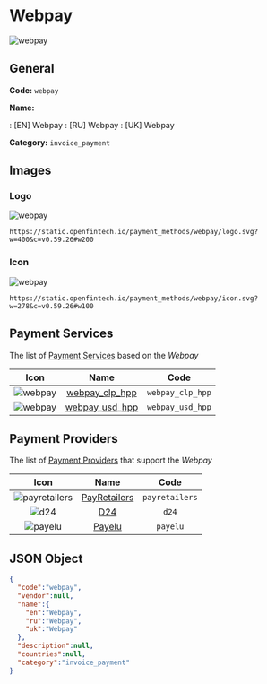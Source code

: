 
# Webpay 
![webpay](https://static.openfintech.io/payment_methods/webpay/logo.svg?w=400&c=v0.59.26#w200)  

## General 
**Code:** `webpay` 
 
**Name:** 
 
:	[EN] Webpay 
:	[RU] Webpay 
:	[UK] Webpay 
 
**Category:** `invoice_payment` 
 

## Images 

### Logo 
![webpay](https://static.openfintech.io/payment_methods/webpay/logo.svg?w=400&c=v0.59.26#w200)  

```
https://static.openfintech.io/payment_methods/webpay/logo.svg?w=400&c=v0.59.26#w200
```  

### Icon 
![webpay](https://static.openfintech.io/payment_methods/webpay/icon.svg?w=278&c=v0.59.26#w100)  

```
https://static.openfintech.io/payment_methods/webpay/icon.svg?w=278&c=v0.59.26#w100
```  

## Payment Services 
 
The list of [Payment Services](/payment-services/) based on the _Webpay_ 

|Icon|Name|Code| 
|:---:|:---:|:---:| 
|![webpay](https://static.openfintech.io/payment_methods/webpay/icon.svg?w=278&c=v0.59.26#w100) |[webpay_clp_hpp](/payment-services/webpay_clp_hpp/)|`webpay_clp_hpp`| 
|![webpay](https://static.openfintech.io/payment_methods/webpay/icon.svg?w=278&c=v0.59.26#w100) |[webpay_usd_hpp](/payment-services/webpay_usd_hpp/)|`webpay_usd_hpp`| 
 

## Payment Providers 
 
The list of [Payment Providers](/payment-providers/) that support the _Webpay_ 

|Icon|Name|Code| 
|:---:|:---:|:---:| 
|![payretailers](https://static.openfintech.io/payment_providers/payretailers/icon.svg?w=278&c=v0.59.26#w100) |[PayRetailers](/payment-providers/payretailers/)|`payretailers`| 
|![d24](https://static.openfintech.io/payment_providers/d24/icon.svg?w=278&c=v0.59.26#w100) |[D24](/payment-providers/d24/)|`d24`| 
|![payelu](https://static.openfintech.io/payment_providers/payelu/icon.png?w=278&c=v0.59.26#w100) |[Payelu](/payment-providers/payelu/)|`payelu`| 
 

## JSON Object 

```json
{
  "code":"webpay",
  "vendor":null,
  "name":{
    "en":"Webpay",
    "ru":"Webpay",
    "uk":"Webpay"
  },
  "description":null,
  "countries":null,
  "category":"invoice_payment"
}
```  
